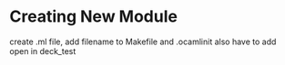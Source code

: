 # Creating New Module 
create .ml file, add filename to Makefile and .ocamlinit 
also have to add open in deck_test